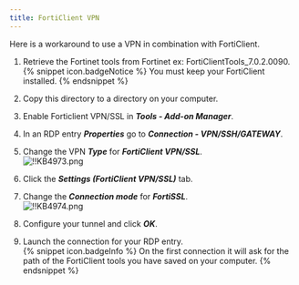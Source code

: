 ```yaml
---
title: FortiClient VPN
---
```

Here is a workaround to use a VPN in combination with FortiClient.
1. Retrieve the Fortinet tools from Fortinet ex: FortiClientTools_7.0.2.0090.  
{% snippet icon.badgeNotice %}
You must keep your FortiClient installed.
{% endsnippet %}  

2. Copy this directory to a directory on your computer.
1. Enable Forticlient VPN/SSL in ***Tools - Add-on Manager***.
1. In an RDP entry ***Properties*** go to ***Connection - VPN/SSH/GATEWAY***.
1. Change the VPN ***Type*** for ***FortiClient VPN/SSL***.  
![!!KB4973.png](https://webdevolutions.azureedge.net/docs/en/kb/KB4973.png)
1. Click the ***Settings (FortiClient VPN/SSL)*** tab.
1. Change the ***Connection mode*** for ***FortiSSL***.  
![!!KB4974.png](https://webdevolutions.azureedge.net/docs/en/kb/KB4974.png)
1. Configure your tunnel and click ***OK***.
1. Launch the connection for your RDP entry.  
{% snippet icon.badgeInfo %}
On the first connection it will ask for the path of the FortiClient tools you have saved on your computer.
{% endsnippet %}
